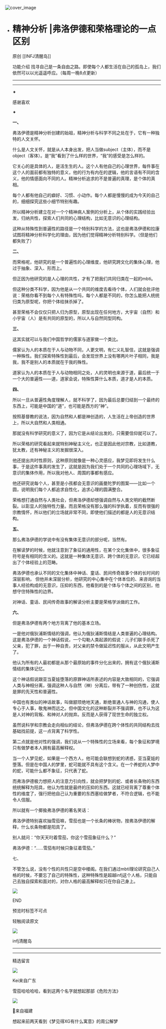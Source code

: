 ![cover_image](https://mmbiz.qlogo.cn/mmbiz_jpg/DZCdtia4bJxoxFMFQssULvBm1PickibbpVt96dOGukYVvdPV2AAlRY2w9AgLGhz55Uk8XRh6OTmOy48O1SEgJZt7Q/0?wx_fmt=jpeg)

- # 精神分析 |弗洛伊德和荣格理论的一点区别
  
  原创 [[INFJ清醒岛]]
  
  功能介绍 找寻自己是一条自由之路。即使每个人都生活在自己的孤岛上，我们依然可以以光遥遥呼应。（每周一晚8点更新）
  
  ---
  
  ---
  
  ✦
  
  感谢喜欢
  
  ✦
  
  **一、**
  
  弗洛伊德是精神分析创建的始祖，精神分析与科学不同之处在于，它有一种独特的人文关怀。
  
  什么是人文关怀，就是从人本身出发，把人当做subject（主体），而不是object（客体）。是“我”看到了什么样的世界，“我”的感受是怎么样的。
  
  它关心的是具体的人，是活生生的人。这个人有他自己的心理世界，每件事在这个人的面前都有独特的意义，他的行为有内在的逻辑，他的言语有不同的含义，他的情感面向不同的人。精神分析追求的不是普遍的真理，是个体的真相。
  
  每个人都有他自己的癖好、习惯、小动作。每个人都是慢慢的成为今天的自己的，细细探究这些小细节特别有趣。
  
  所以精神分析建立在对一个个精神病人案例的分析上，从个体的实践经验出发，归纳共性，探索人们共同的心理结构，比如无意识的心理结构。
  
  这种从特殊性到普遍性的路径是一个特别科学的方法，这也是弗洛伊德和拉康试图将精神分析科学化的理由，因为他们觉得精神分析特别科学。（但是他们都失败了）
  
  **二、**
  
  而荣格呢，他研究的是一个普遍性的心理维度，他研究跨文化的集体心理，他过于抽象、深入、形而上。
  
  但正因为他研究的是人心理的共性，才有了把我们共同归类在一起的mbti。
  
  但这种分类不科学，因为他是从一个共同的维度去看待个体，人们就会批评他说：荣格你看不到每个人有特殊性吗，每个人都是不同的，你怎么能把人统统归类为原型呢，你把个体给抹杀掉了。
  
  甚至荣格不会仅仅只把人归为原型，原型出现在任何地方，大宇宙（自然）和小宇宙（人）是有共同的原型的，所以人与自然同型同构。
  
  **三、**
  
  这其实就可以与我们中国哲学的儒家与道家做一个类比。
  
  儒家认为人的本质在于人与动物不同，人更文明，有仁义礼智信，这就是强调一种殊性。我们探索特殊性到最后，会发现世界上没有哪两片叶子相同，我是我，我不是别人的本质就在于我的殊性。
  
  道家认为人的本质在于人与动物相同之处，人的灵明也来源于道，最后统一于一个大的普遍性——道，道家会说，特殊性算什么本质，道才是人的本质。
  
  **四、**
  
  所以一旦从普遍性角度理解人，就不科学了，因为最后总要归结到一个最终的东西上，可能是中国的“道”，也可能是西方的“神”。
  
  按照基督教的说法，因为自然和人都是神创造的，人生活在上帝创造的世界上，所以大自然和人类相通。
  
  那就没有科学研究的意义了，因为它是从结论出发的，只需要信仰就可以了。
  
  所以荣格的研究看起来就特别神秘主义化，也正是因此他对宗教，比如道教，犹太教，还有神秘主义的发掘很深入。
  
  他还提出共时性原则，这种原则就像是一种心灵感应，我梦见即将发生什么事，于是这件事真的发生了，这就是因为我们处于一个共同的心理场域下，无意识的集体作用，所以我对他人、周围的事都有感应。
  
  他还研究说每个人，甚至是小孩都会无意识的画曼陀罗的图案——比如一个圆，说明我们每个人都追求自性化，追求心理的圆满整合。
  
  荣格想打通自然与人类社会，但弗洛伊德却想强调自然与人类文明的截然断裂。以彰显人的独特性力量。而且荣格没有那么强的科学执着，反而有很强的宗教情怀，所以他们的立场就非常不同，即使他们描述的都是人的无意识结构。
  
  **五、**
  
  那么弗洛伊德的学说中有没有集体无意识的部分呢，当然有。
  
  在解读梦的时候，他就注意到了象征的通用性，在某个文化集体中，很多象征符号是有相同的含义的。这就是一种集体无意识、跨个体的无意识，它已经超出了个体经验上的范畴。
  
  弗洛伊德也承认不同的文化集体中神话、童话、民间传奇故事个体的长时间的深层影响，
  但他并未深层分析，他研究的中心集中在个体本位的、来咨询的当事人经验构成的无意识，压抑的东西，他看到的是个体与个体之间的区别，他想守住特殊性的边界。
  
  对神话、童话、民间传奇故事的解读分析主要是荣格学派做的工作。
  
  **六、**
  
  但是弗洛伊德有两个地方背离了他的基本立场。
  
  一是他对俄狄浦斯情结的强调，他认为俄狄浦斯情结是人类普遍的心理结构。这是弗洛伊德的一个神话假说，一个勾勒人类起源的假说：儿子们联手杀死了父亲，犯了罪，出于一种自责，对父亲的禁令做延迟性的服从，从此文明产生了。
  
  他认为所有的人最初都是从那个最原始的事件分化出来的，拥有这个俄狄浦斯情结的集体记忆。
  
  这个神话假说跟亚当夏娃堕落的原罪神话所表述的内容是大致相同的，它强调人类与神相分离，强调这种人与自然（神）分离后，带有了一种创伤性，这就是罪的先天性和普遍性。
  
  中国也有类似的神话故事，叫做颛顼绝地天通，断绝普通人与神的沟通，使人专心于人事，敬鬼神而远之。但中国文化的这种断裂并不强调罪，也不认为这是人对神的背叛、和神对人的抛弃。反而是人获得了现世生命的独立权。
  
  虽然说科学和宗教会走向相似的结论，但弗洛伊德在跨个体性的共同结构去找基础找前提，这一点背离了科学性。
  
  第二点就是他对性的强调，我们说从一个特殊性的立场来看，每个象征和梦境只有做梦者本人拥有最高解释权。
  
  当一个人梦见蛇，如果是一个西方人，他可能会联想到蛇的诱惑，亚当夏娃的堕落。但是在中国人的梦里，蛇可能就不具有这个含义。在一个养蛇的人梦中的蛇，可能什么都不象征，只代表了蛇。
  
  而弗洛伊德极力想把人的注意力引向性，就会把梦到的蛇、或者长条物的东西统统解释为阳具，他认为性就是最终的压抑的东西。这就已经背离了尊重个体性的维度了，强行把他自己认为重要的东西塞给做梦者，不符合逻辑，也不能令人信服。
  
  所以就有一个揶揄弗洛伊德的著名笑话：
  
  弗洛伊德特别喜欢抽雪茄嘛，雪茄也是一个长条的棒状物，按弗洛伊德的解释，什么长条物都是阳具了。
  
  别人就问：“你天天叼着雪茄，你这个雪茄象征什么？”
  
  弗洛伊德：“……雪茄有时候只象征着雪茄。”
  
  七、
  
  不管怎么说，没有个性的共性只是空中楼阁。在我们通过mbti理论研究自己人格的时候，不要忘了自己的特殊性，这种特殊性是超越infj这个人格，只能自己去独自探索和面对的，对你人格的最高解释权只在你自己身上。
  
  ![](https://mmbiz.qpic.cn/mmbiz_gif/7FiadXCUBpqt43ySAFleQonQAWQDMwvCPOiaiaFlUYSG8ibicVqc4d5rBa4niaAWr9DmauJ43FCich2gaNDU6PiaKZQf6w/640?wx_fmt=gif)
  
  END
  
  预览时标签不可点
  
    
  
  
  轻触阅读原文
  
  ![](http://mmbiz.qpic.cn/mmbiz_png/DZCdtia4bJxpcRrqEcIicNn7icChObS1Eqm6u2hlN1LGAHvlMHZg6O2a3A47KdeC6IqvVTuryNZQpDFQ1LX3JvT9w/0?wx_fmt=png)
  
  infj清醒岛
  
  ---
  
  ---
  
  精选留言
  
  ![](http://mmsns.qpic.cn/mmsns/iaxNB5XaibCeLTYWIUGCYm7cS1kFxTx4ibUSEBZJ6VnOdXPDItJ9PaGRg/0)
  
  Kei来自广东
  
  雪茄哈哈哈哈，看到这两个名字就想起那部《危险方法》
  
  ![](http://mmsns.qpic.cn/mmsns/iaxNB5XaibCeLTYWIUGCYm7cS1kFxTx4ibUSEBZJ6VnOdXPDItJ9PaGRg/0)
  
  💭来自福建
  
  想起来前两天看到《梦见得XG有什么寓意》的周公解梦